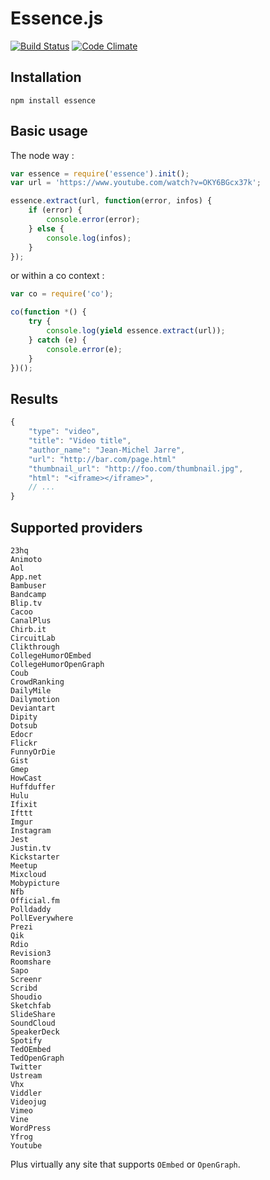 Essence.js
==========

[![Build Status](https://travis-ci.org/felixgirault/essence.js.svg?branch=master)](https://travis-ci.org/felixgirault/essence.js)
[![Code Climate](https://codeclimate.com/github/felixgirault/essence.js.png)](https://codeclimate.com/github/felixgirault/essence.js)

Installation
------------

```
npm install essence
```

Basic usage
-----------

The node way :

```js
var essence = require('essence').init();
var url = 'https://www.youtube.com/watch?v=OKY6BGcx37k';

essence.extract(url, function(error, infos) {
	if (error) {
		console.error(error);
	} else {
		console.log(infos);
	}
});
```

or within a co context :

```js
var co = require('co');

co(function *() {
	try {
		console.log(yield essence.extract(url));
	} catch (e) {
		console.error(e);
	}
})();
```

Results
-------

```js
{
	"type": "video",
	"title": "Video title",
	"author_name": "Jean-Michel Jarre",
	"url": "http://bar.com/page.html"
	"thumbnail_url": "http://foo.com/thumbnail.jpg",
	"html": "<iframe></iframe>",
	// ...
}

```

Supported providers
-------------------

```
23hq
Animoto
Aol
App.net
Bambuser
Bandcamp
Blip.tv
Cacoo
CanalPlus
Chirb.it
CircuitLab
Clikthrough
CollegeHumorOEmbed
CollegeHumorOpenGraph
Coub
CrowdRanking
DailyMile
Dailymotion
Deviantart
Dipity
Dotsub
Edocr
Flickr
FunnyOrDie
Gist
Gmep
HowCast
Huffduffer
Hulu
Ifixit
Ifttt
Imgur
Instagram
Jest
Justin.tv
Kickstarter
Meetup
Mixcloud
Mobypicture
Nfb
Official.fm
Polldaddy
PollEverywhere
Prezi
Qik
Rdio
Revision3
Roomshare
Sapo
Screenr
Scribd
Shoudio
Sketchfab
SlideShare
SoundCloud
SpeakerDeck
Spotify
TedOEmbed
TedOpenGraph
Twitter
Ustream
Vhx
Viddler
Videojug
Vimeo
Vine
WordPress
Yfrog
Youtube
```

Plus virtually any site that supports `OEmbed` or `OpenGraph`.
